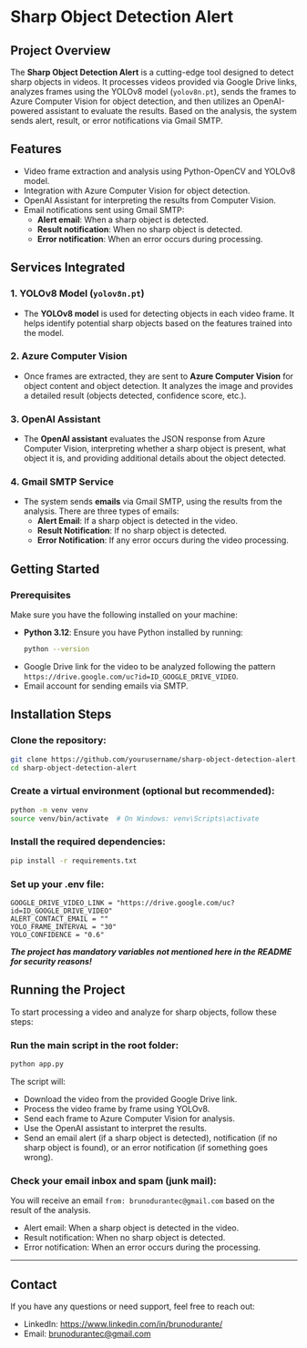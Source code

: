 # Sharp Object Detection Alert

## Project Overview

The **Sharp Object Detection Alert** is a cutting-edge tool designed to detect sharp objects in videos. It processes
videos provided via Google Drive links, analyzes frames using the YOLOv8 model (`yolov8n.pt`), sends the frames to Azure
Computer Vision for object detection, and then utilizes an OpenAI-powered assistant to evaluate the results. Based on
the analysis, the system sends alert, result, or error notifications via Gmail SMTP.

## Features

- Video frame extraction and analysis using Python-OpenCV and YOLOv8 model.
- Integration with Azure Computer Vision for object detection.
- OpenAI Assistant for interpreting the results from Computer Vision.
- Email notifications sent using Gmail SMTP:
    - **Alert email**: When a sharp object is detected.
    - **Result notification**: When no sharp object is detected.
    - **Error notification**: When an error occurs during processing.

## Services Integrated

### 1. **YOLOv8 Model (`yolov8n.pt`)**

- The **YOLOv8 model** is used for detecting objects in each video frame. It helps identify potential sharp objects
  based on the features trained into the model.

### 2. **Azure Computer Vision**

- Once frames are extracted, they are sent to **Azure Computer Vision** for object content and object detection. It
  analyzes the image and provides a detailed result (objects detected, confidence score, etc.).

### 3. **OpenAI Assistant**

- The **OpenAI assistant** evaluates the JSON response from Azure Computer Vision, interpreting whether a sharp object
  is present, what object it is, and providing additional details about the object detected.

### 4. **Gmail SMTP Service**

- The system sends **emails** via Gmail SMTP, using the results from the analysis. There are three types of emails:
    - **Alert Email**: If a sharp object is detected in the video.
    - **Result Notification**: If no sharp object is detected.
    - **Error Notification**: If any error occurs during the video processing.

## Getting Started

### Prerequisites

Make sure you have the following installed on your machine:

- **Python 3.12**: Ensure you have Python installed by running:
  ```bash
  python --version
- Google Drive link for the video to be analyzed following the pattern
  `https://drive.google.com/uc?id=ID_GOOGLE_DRIVE_VIDEO`.
- Email account for sending emails via SMTP.

## Installation Steps

### Clone the repository:

```bash
git clone https://github.com/yourusername/sharp-object-detection-alert.git
cd sharp-object-detection-alert
```

### Create a virtual environment (optional but recommended):

```bash
python -m venv venv
source venv/bin/activate  # On Windows: venv\Scripts\activate
```

### Install the required dependencies:

```bash
pip install -r requirements.txt
```

### Set up your .env file:

```env
GOOGLE_DRIVE_VIDEO_LINK = "https://drive.google.com/uc?id=ID_GOOGLE_DRIVE_VIDEO"
ALERT_CONTACT_EMAIL = ""
YOLO_FRAME_INTERVAL = "30"
YOLO_CONFIDENCE = "0.6"
```

**_The project has mandatory variables not mentioned here in the README for security reasons!_**

## Running the Project

To start processing a video and analyze for sharp objects, follow these steps:

### Run the main script in the root folder:

```bash
python app.py
```

The script will:

- Download the video from the provided Google Drive link.
- Process the video frame by frame using YOLOv8.
- Send each frame to Azure Computer Vision for analysis.
- Use the OpenAI assistant to interpret the results.
- Send an email alert (if a sharp object is detected), notification (if no sharp object is found), or an error
  notification (if something goes wrong).

### Check your email inbox and spam (junk mail):

You will receive an email `from: brunodurantec@gmail.com` based on the result of the analysis.

- Alert email: When a sharp object is detected in the video.
- Result notification: When no sharp object is detected.
- Error notification: When an error occurs during the processing.

---

## Contact

If you have any questions or need support, feel free to reach out:

- LinkedIn: https://www.linkedin.com/in/brunodurante/
- Email: brunodurantec@gmail.com

